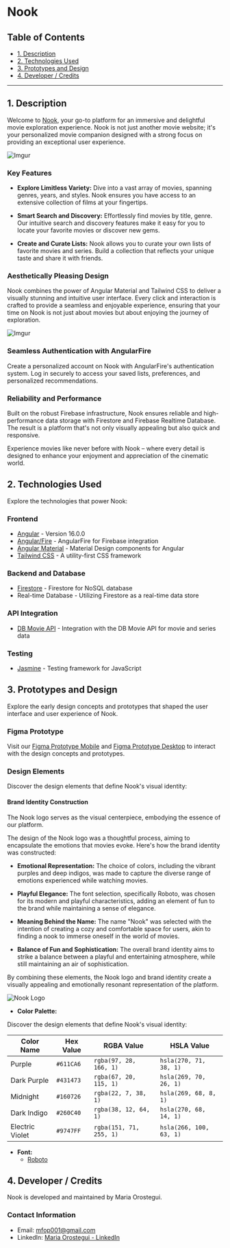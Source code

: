 # Nook

## Table of Contents

- [1. Description](#1-Description)
- [2. Technologies Used](#2-technologies-used)
- [3. Prototypes and Design](#3-prototypes-and-design)
- [4. Developer / Credits](#4-developer)

---

## 1. Description

Welcome to [Nook](nook-f46b2.web.app/), your go-to platform for an immersive and delightful movie exploration experience. Nook is not just another movie website; it's your personalized movie companion designed with a strong focus on providing an exceptional user experience.

![Imgur]([https://i.imgur.com/gumeoCx.gifv](https://i.imgur.com/58iZybS.gifv))


### Key Features

- **Explore Limitless Variety:** Dive into a vast array of movies, spanning genres, years, and styles. Nook ensures you have access to an extensive collection of films at your fingertips.

- **Smart Search and Discovery:** Effortlessly find movies by title, genre. Our intuitive search and discovery features make it easy for you to locate your favorite movies or discover new gems.

- **Create and Curate Lists:** Nook allows you to curate your own lists of favorite movies and series. Build a collection that reflects your unique taste and share it with friends.

### Aesthetically Pleasing Design

Nook combines the power of Angular Material and Tailwind CSS to deliver a visually stunning and intuitive user interface. Every click and interaction is crafted to provide a seamless and enjoyable experience, ensuring that your time on Nook is not just about movies but about enjoying the journey of exploration.

![Imgur]([https://i.imgur.com/58iZybS.gifv](https://i.imgur.com/gumeoCx.gifv))

### Seamless Authentication with AngularFire

Create a personalized account on Nook with AngularFire's authentication system. Log in securely to access your saved lists, preferences, and personalized recommendations.

### Reliability and Performance

Built on the robust Firebase infrastructure, Nook ensures reliable and high-performance data storage with Firestore and Firebase Realtime Database. The result is a platform that's not only visually appealing but also quick and responsive.

Experience movies like never before with Nook – where every detail is designed to enhance your enjoyment and appreciation of the cinematic world.

## 2. Technologies Used

Explore the technologies that power Nook:

### Frontend

- [Angular](https://angular.io/) - Version 16.0.0
- [Angular/Fire](https://github.com/angular/angularfire) - AngularFire for Firebase integration
- [Angular Material](https://material.angular.io/) - Material Design components for Angular
- [Tailwind CSS](https://tailwindcss.com/) - A utility-first CSS framework

### Backend and Database

- [Firestore](https://firebase.google.com/docs/firestore) - Firestore for NoSQL database
- Real-time Database - Utilizing Firestore as a real-time data store

### API Integration

- [DB Movie API](enlace-a-documentacion-api) - Integration with the DB Movie API for movie and series data

### Testing

- [Jasmine](https://jasmine.github.io/) - Testing framework for JavaScript

## 3. Prototypes and Design

Explore the early design concepts and prototypes that shaped the user interface and user experience of Nook.

### Figma Prototype

Visit our [Figma Prototype Mobile](https://www.figma.com/proto/rc7dDvbwouANPEI6qSJl5b/Movie-Nook?type=design&node-id=35-53&t=ub5dLDJgsMit8fHl-0&scaling=scale-down&page-id=0%3A1&starting-point-node-id=35%3A53) and  [Figma Prototype Desktop](https://www.figma.com/proto/rc7dDvbwouANPEI6qSJl5b/Movie-Nook?type=design&node-id=295-259&t=ub5dLDJgsMit8fHl-0&scaling=scale-down&page-id=231%3A1128&starting-point-node-id=231%3A1129) to interact with the design concepts and prototypes.

### Design Elements

Discover the design elements that define Nook's visual identity:

#### Brand Identity Construction

The Nook logo serves as the visual centerpiece, embodying the essence of our platform.

The design of the Nook logo was a thoughtful process, aiming to encapsulate the emotions that movies evoke. Here's how the brand identity was constructed:

- **Emotional Representation:** The choice of colors, including the vibrant purples and deep indigos, was made to capture the diverse range of emotions experienced while watching movies.

- **Playful Elegance:** The font selection, specifically Roboto, was chosen for its modern and playful characteristics, adding an element of fun to the brand while maintaining a sense of elegance.

- **Meaning Behind the Name:** The name "Nook" was selected with the intention of creating a cozy and comfortable space for users, akin to finding a nook to immerse oneself in the world of movies.

- **Balance of Fun and Sophistication:** The overall brand identity aims to strike a balance between a playful and entertaining atmosphere, while still maintaining an air of sophistication.

By combining these elements, the Nook logo and brand identity create a visually appealing and emotionally resonant representation of the platform.

![Nook Logo](nook/src/assets/logo.png)

- **Color Palette:**

Discover the design elements that define Nook's visual identity:

| Color Name | Hex Value | RGBA Value | HSLA Value |
|------------|-----------|------------|------------|
| Purple     | `#611CA6` | `rgba(97, 28, 166, 1)` | `hsla(270, 71, 38, 1)` |
| Dark Purple| `#431473` | `rgba(67, 20, 115, 1)` | `hsla(269, 70, 26, 1)` |
| Midnight   | `#160726` | `rgba(22, 7, 38, 1)`   | `hsla(269, 68, 8, 1)`  |
| Dark Indigo| `#260C40` | `rgba(38, 12, 64, 1)`  | `hsla(270, 68, 14, 1)` |
| Electric Violet | `#9747FF` | `rgba(151, 71, 255, 1)` | `hsla(266, 100, 63, 1)` |

- **Font:**
  - [Roboto](https://fonts.google.com/specimen/Roboto)

## 4. Developer / Credits

Nook is developed and maintained by Maria Orostegui.

### Contact Information

- Email: [mfop001@gmail.com](mailto:mfop001@gmail.com)
- LinkedIn: [Maria Orostegui - LinkedIn](https://www.linkedin.com/in/mariaorostegui-webdev/)


